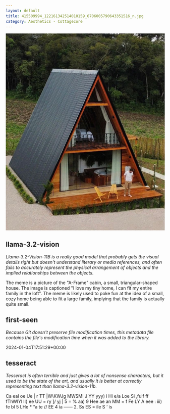 ```yaml
---
layout: default
title: 415509994_122161342514010159_6706005790643351516_n.jpg
category: Aesthetics - Cottagecore
---
```


<div markdown="0"><a href="415509994_122161342514010159_6706005790643351516_n.jpg"><img class="photo" src="415509994_122161342514010159_6706005790643351516_n.jpg" /></a>

<h2>llama-3.2-vision</h2>
<p><i>Llama-3.2-Vision-11B is a really good model that probably gets the visual details right but doesn't understand literary or media references, and often fails to accurately represent the physical arrangement of objects and the implied relationships between the objects.</i></p>
<p>The meme is a picture of the &quot;A-Frame&quot; cabin, a small, triangular-shaped house. The image is captioned &quot;I love my tiny home, I can fit my entire family in the loft&quot;. The meme is likely used to poke fun at the idea of a small, cozy home being able to fit a large family, implying that the family is actually quite small.</p>

<h2>first-seen</h2>
<p><i>Because Git doesn't preserve file modification times, this metadata file contains the file's modification time when it was added to the library.</i></p>
<p>2024-01-04T17:51:29+00:00</p>

<h2>tesseract</h2>
<p><i>Tesseract is often terrible and just gives a lot of nonsense characters, but it used to be the state of the art, and usually it is better at correctly representing text than llama-3.2-vision-11b.</i></p>
<p>Ca eal oe Ue | r TT |W\KWJg MWSMI J YY yyy) i Hi e/a Loe Si ,fuif ff fThWlYl lI} ee UU = ry ]/ yj | 5 = % aa) 9 Hee ae an MM = f Fe LY A eee : iii) fe bl 5 LHe * “a te // EE 4 ia —— 2. Ss ES = ile S ‘ is</p>

</div>

